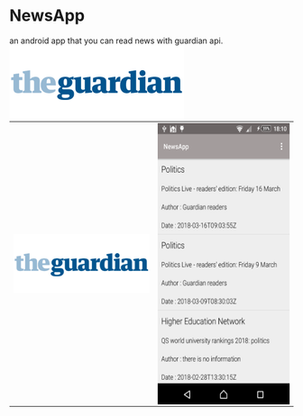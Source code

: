 # NewsApp
an android app that you can read news with guardian api.<br/>
<img src="https://raw.githubusercontent.com/haliltprkk/NewsApp/master/images/guardian.png" align="left"/><br/>
<table  border="0" cellspacing="0" cellpadding="0"> 
    <tr> 
      <td><img src="https://raw.githubusercontent.com/haliltprkk/NewsApp/master/images/guardian.png" align="left"/></td> 
      <td><img src="https://raw.githubusercontent.com/haliltprkk/NewsApp/master/images/newsApp.png" width="300" height="500" align="left"/></td> 
    </tr> 
  </table>



